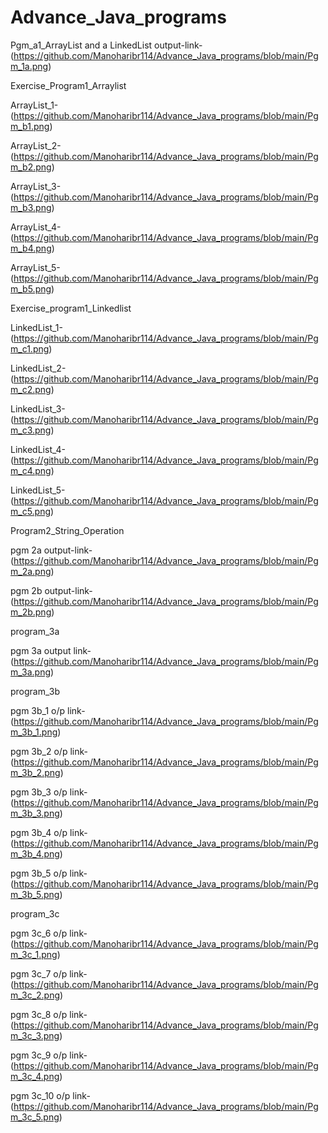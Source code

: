 # Advance_Java_programs
Pgm_a1_ArrayList and a LinkedList output-link-(https://github.com/Manoharibr114/Advance_Java_programs/blob/main/Pgm_1a.png)

Exercise_Program1_Arraylist

ArrayList_1-(https://github.com/Manoharibr114/Advance_Java_programs/blob/main/Pgm_b1.png)

ArrayList_2-(https://github.com/Manoharibr114/Advance_Java_programs/blob/main/Pgm_b2.png)

ArrayList_3-(https://github.com/Manoharibr114/Advance_Java_programs/blob/main/Pgm_b3.png)

ArrayList_4-(https://github.com/Manoharibr114/Advance_Java_programs/blob/main/Pgm_b4.png)

ArrayList_5-(https://github.com/Manoharibr114/Advance_Java_programs/blob/main/Pgm_b5.png)

Exercise_program1_Linkedlist

LinkedList_1-(https://github.com/Manoharibr114/Advance_Java_programs/blob/main/Pgm_c1.png)

LinkedList_2-(https://github.com/Manoharibr114/Advance_Java_programs/blob/main/Pgm_c2.png)

LinkedList_3-(https://github.com/Manoharibr114/Advance_Java_programs/blob/main/Pgm_c3.png)

LinkedList_4-(https://github.com/Manoharibr114/Advance_Java_programs/blob/main/Pgm_c4.png)

LinkedList_5-(https://github.com/Manoharibr114/Advance_Java_programs/blob/main/Pgm_c5.png)

Program2_String_Operation

pgm 2a output-link-(https://github.com/Manoharibr114/Advance_Java_programs/blob/main/Pgm_2a.png)

pgm 2b output-link-(https://github.com/Manoharibr114/Advance_Java_programs/blob/main/Pgm_2b.png)

program_3a

pgm 3a output link-(https://github.com/Manoharibr114/Advance_Java_programs/blob/main/Pgm_3a.png)

program_3b

pgm 3b_1 o/p link-(https://github.com/Manoharibr114/Advance_Java_programs/blob/main/Pgm_3b_1.png)

pgm 3b_2 o/p link-(https://github.com/Manoharibr114/Advance_Java_programs/blob/main/Pgm_3b_2.png)

pgm 3b_3 o/p link-(https://github.com/Manoharibr114/Advance_Java_programs/blob/main/Pgm_3b_3.png)

pgm 3b_4 o/p link-(https://github.com/Manoharibr114/Advance_Java_programs/blob/main/Pgm_3b_4.png)

pgm 3b_5 o/p link-(https://github.com/Manoharibr114/Advance_Java_programs/blob/main/Pgm_3b_5.png)

program_3c

pgm 3c_6 o/p link-(https://github.com/Manoharibr114/Advance_Java_programs/blob/main/Pgm_3c_1.png)

pgm 3c_7 o/p link-(https://github.com/Manoharibr114/Advance_Java_programs/blob/main/Pgm_3c_2.png)

pgm 3c_8 o/p link-(https://github.com/Manoharibr114/Advance_Java_programs/blob/main/Pgm_3c_3.png)

pgm 3c_9 o/p link-(https://github.com/Manoharibr114/Advance_Java_programs/blob/main/Pgm_3c_4.png)

pgm 3c_10 o/p link-(https://github.com/Manoharibr114/Advance_Java_programs/blob/main/Pgm_3c_5.png)
